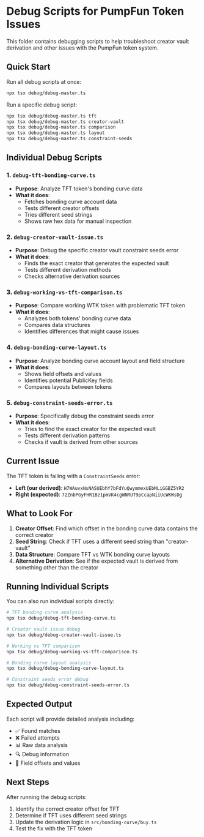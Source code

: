 # Debug Scripts for PumpFun Token Issues

This folder contains debugging scripts to help troubleshoot creator vault derivation and other issues with the PumpFun token system.

## Quick Start

Run all debug scripts at once:
```bash
npx tsx debug/debug-master.ts
```

Run a specific debug script:
```bash
npx tsx debug/debug-master.ts tft
npx tsx debug/debug-master.ts creator-vault
npx tsx debug/debug-master.ts comparison
npx tsx debug/debug-master.ts layout
npx tsx debug/debug-master.ts constraint-seeds
```

## Individual Debug Scripts

### 1. `debug-tft-bonding-curve.ts`
- **Purpose**: Analyze TFT token's bonding curve data
- **What it does**: 
  - Fetches bonding curve account data
  - Tests different creator offsets
  - Tries different seed strings
  - Shows raw hex data for manual inspection

### 2. `debug-creator-vault-issue.ts`
- **Purpose**: Debug the specific creator vault constraint seeds error
- **What it does**:
  - Finds the exact creator that generates the expected vault
  - Tests different derivation methods
  - Checks alternative derivation sources

### 3. `debug-working-vs-tft-comparison.ts`
- **Purpose**: Compare working WTK token with problematic TFT token
- **What it does**:
  - Analyzes both tokens' bonding curve data
  - Compares data structures
  - Identifies differences that might cause issues

### 4. `debug-bonding-curve-layout.ts`
- **Purpose**: Analyze bonding curve account layout and field structure
- **What it does**:
  - Shows field offsets and values
  - Identifies potential PublicKey fields
  - Compares layouts between tokens

### 5. `debug-constraint-seeds-error.ts`
- **Purpose**: Specifically debug the constraint seeds error
- **What it does**:
  - Tries to find the exact creator for the expected vault
  - Tests different derivation patterns
  - Checks if vault is derived from other sources

## Current Issue

The TFT token is failing with a `ConstraintSeeds` error:
- **Left (our derived)**: `H7WAuvxNsNASUEbhY7bFdYuQwymmexUEbMLiGGBZ5YR2`
- **Right (expected)**: `72ZnbPGyFHR1Bz1pmVK4cgWNRUT9pCcapNiiUcWKWsDg`

## What to Look For

1. **Creator Offset**: Find which offset in the bonding curve data contains the correct creator
2. **Seed String**: Check if TFT uses a different seed string than "creator-vault"
3. **Data Structure**: Compare TFT vs WTK bonding curve layouts
4. **Alternative Derivation**: See if the expected vault is derived from something other than the creator

## Running Individual Scripts

You can also run individual scripts directly:

```bash
# TFT bonding curve analysis
npx tsx debug/debug-tft-bonding-curve.ts

# Creator vault issue debug
npx tsx debug/debug-creator-vault-issue.ts

# Working vs TFT comparison
npx tsx debug/debug-working-vs-tft-comparison.ts

# Bonding curve layout analysis
npx tsx debug/debug-bonding-curve-layout.ts

# Constraint seeds error debug
npx tsx debug/debug-constraint-seeds-error.ts
```

## Expected Output

Each script will provide detailed analysis including:
- ✅ Found matches
- ❌ Failed attempts
- 📊 Raw data analysis
- 🔍 Debug information
- 📍 Field offsets and values

## Next Steps

After running the debug scripts:
1. Identify the correct creator offset for TFT
2. Determine if TFT uses different seed strings
3. Update the derivation logic in `src/bonding-curve/buy.ts`
4. Test the fix with the TFT token
